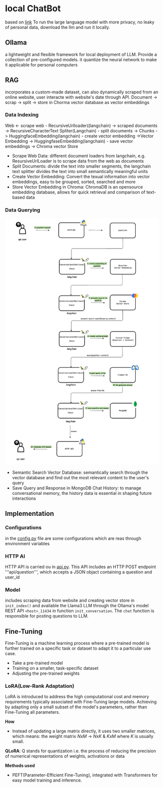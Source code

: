 # local ChatBot
based on [link](https://medium.com/rahasak/session-based-chatbot-for-website-content-utilizing-openai-gpt-4-llm-langchain-ef09e0706767)
To run the large language model with more privacy, no leaky of personal data, download the llm and run it locally.
## Ollama
a lightweight and flexible framework for local deployment of LLM. Provide a collection of pre-configured models. it quantize the neural network to make it applicable for personal computers
## RAG
incorporates a custom-made dataset, can also dynamically scraped from an online website, user interacte with website's date through API. Document -> scrap -> split -> store in Chorma vector database as vector embeddings
### Data Indexing
Web <- scrape web - RecursiveUrlloader((langchain) -> scraped documents -> RecursiveCharacterText Spliter(Langchain) - split documents -> Chunks -> HuggingfaceEmbedding(langchain) - create vector embedding ->Vector Embedding -> HuggingfaseEmbedding(langchain) - save vector embeddings -> Chroma vector Store
* Scrape Web Data: different document loaders from langchain, e.g. ResursiveUrlLoader is to scrape data from the web as documents
* Split Documents: divide the text into smaller segments, the langchain text splitter divides the text into small semantically meaningful units
* Create Vector Embedding: Convert the texual information into vector embeddings, easy to be grouped, sorted, searched and more
*  Store Vector Embedding in Chroma: ChromaDB is an opensource embedding database, allows for quick retrieval and comparison of text-based data
### Data Querying
![image](./dataquery.png) 
* Semantic Search Vector Database: semantically search through the vector database and find out the most relevant content to the user's query
* Save Query and Response in MongoDB Chat History: to manage conversational memory, the history data is essential in shaping future interactions
## Implementation
### Configurations
in the [config.py](./config.py) file are some configurations which are reas through environment variables
### HTTP AI 
HTTP API is carried ou in [api.py](./api.py). This API includes an HTTP POST endpoint '''api/question''', which accepts a JSON objact containing a question and user_id
### Model
includes scraping data from website and creating vector store in ```init_index()``` and available the Llama3 LLM through the Ollama's model REST API ```<host>_11434``` in function ```init_conversation```. The ```chat``` function is responsible for posting questions to LLM.
## Fine-Tuning
Fine-Tuning is a machine learning process where a pre-trained model is further trained on a specific task or dataset to adapt it to a particular use case. 
+ Take a pre-trained model
+ Training on a smaller, task-specific dataset
+ Adjusting the pre-trained weights
### LoRA(Low-Rank Adaptation)
LoRA is introduced to address the high computational cost and memory requirements typically associated with Fine-Tuning large models. Achieving by adapting only a small subset of the model's parameters, rather than Fine-Tuning all parameters.

**How**
+ Instead of updating a large matrix directly, it uses two smaller matrices, which means: the weight matrix $N x M$ &rarr; $N x K$ & $K x M$ where $K$ is usually small.

**QLoRA**: Q stands for quantization i.e. the process of reducing the precision of numerical representations of weights, activations or data

**Methods used**
+ PEFT(Parameter-Efficient Fine-Tuning), integrated with Transformers for easy model training and inference.
